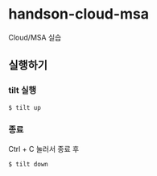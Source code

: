 # handson-cloud-msa
Cloud/MSA 실습

## 실행하기

### tilt 실행
``` bash
$ tilt up
```

### 종료

Ctrl + C 눌러서 종료 후
``` bash
$ tilt down
```
